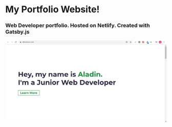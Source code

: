 # My Portfolio Website!

<h3>Web Developer portfolio. Hosted on Netlify. Created with Gatsby.js</h3>

<img src="./src/images/portfolio.jpg" width="auto" height="auto" />


